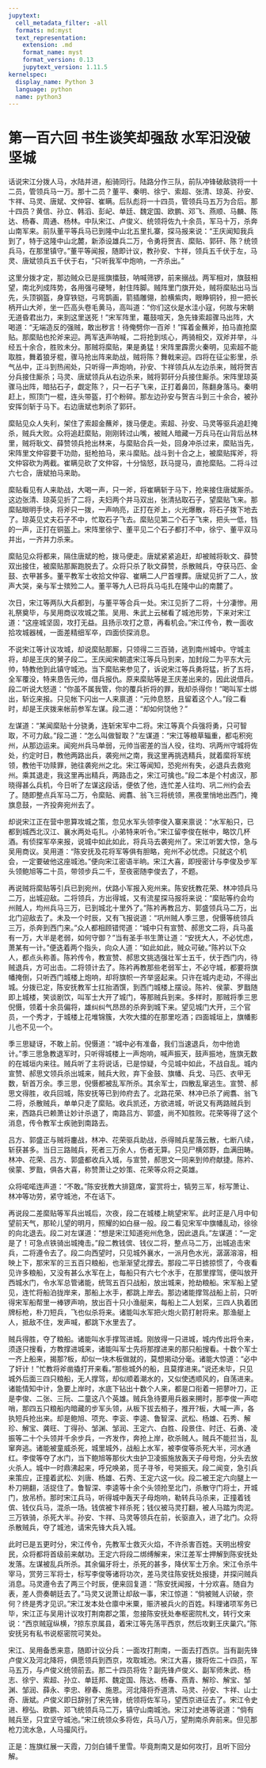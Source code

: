 ```yaml
---
jupytext:
  cell_metadata_filter: -all
  formats: md:myst
  text_representation:
    extension: .md
    format_name: myst
    format_version: 0.13
    jupytext_version: 1.11.5
kernelspec:
  display_name: Python 3
  language: python
  name: python3
---
```

#  第一百六回 书生谈笑却强敌 水军汩没破坚城

话说宋江分拨人马，水陆并进，船骑同行。陆路分作三队，前队冲锋破敌骁将一十二员，管领兵马一万。那十二员？董平、秦明、徐宁、索超、张清、琼英、孙安、卞祥、马灵、唐斌、文仲容、崔瞒。后队彪将一十四员，管领兵马五万为合后。那十四员？黄信、孙立、韩滔、彭屺、单廷、魏定国、欧鹏、邓飞、燕顺、马麟、陈达、杨春、周通、杨林。中队宋江、卢俊义、统领将佐九十余员，军马十万，杀奔山南军来。前队董平等兵马已到隆中山北五里扎寨，探马报来说：“王庆闻知我兵到了，特于这隆中山北麓，新添设雄兵二万，令勇将贺吉、縻贴、郭矸、陈？统领兵马，在那里镇守。”董平等闻报，随即计议，教孙安、卞祥，领兵五千伏于左，马灵、唐斌领兵五千伏于右，“只听我军中炮响，一齐杀出。”

这里分拨才定，那边贼众已是摇旗擂鼓，呐喊筛锣，前来搦战。两军相对，旗鼓相望，南北列成阵势，各用强弓硬弩，射住阵脚。贼阵里门旗开处，贼将縻贴出马当先，头顶钢盔，身穿铁铠，弓弯鹊画，箭插雕翎，脸横紫肉，眼睁铜铃，担一把长柄开山大斧，坐一匹高头卷毛黄马，高叫道：“你们这伙是水洼小寇，何故与宋朝无道昏君出力，来到这里送死！”宋军阵里，鼍鼓喧天，急先锋索超骤马出阵，大喝道：“无端造反的强贼，敢出秽言！待俺劈你一百斧！”挥着金蘸斧，拍马直抢縻贴。那縻贴也抡斧来迎。两军迭声呐喊，二将抢到垓心，两骑相交，双斧并举，斗经五十余合，胜败未分。那贼将縻贴，果是勇猛！宋阵里霹雳火秦明，见索超不能取胜，舞着狼牙棍，骤马抢出阵来助战，贼将陈？舞戟来迎。四将在征尘影里，杀气丛中，正斗到热闹处，只听得一声炮响，孙安、卞祥领兵从左边杀来，贼将贺吉分兵接住厮杀；马灵、唐斌领兵从右边杀来，贼将郭矸分兵接住厮杀。宋阵里琼英骤马出阵，暗拈石子，觑定陈？，只一石子飞来，正打着鼻凹，陈翻身落马。秦明赶上，照顶门一棍，连头带盔，打个粉碎。那左边孙安与贺吉斗到三十余合，被孙安挥剑斩于马下。右边唐斌也刺杀了郭矸。

縻贴见众人失利，架住了索超金蘸斧，拨马便走。索超、孙安、马灵等驱兵追赶掩杀，贼兵大败。众将追赶縻贴，刚刚转过山嘴，被贼人暗藏一万兵马在山背后丛林里，贼将耿文、薛赞领兵抢出林来，与縻贴合兵一处，回身冲杀过来，縻贴当先，宋阵里文仲容要干功勋，挺枪拍马，来斗縻贴。战斗到十合之上，被縻贴挥斧，将文仲容砍为两截。崔瞒见砍了文仲容，十分恼怒，跃马提马，直抢縻贴。二将斗过六七合，唐斌拍马来助。

縻贴看见有人来助战，大喝一声，只一斧，将崔瞒斩于马下，抢来接住唐斌厮杀。这边张清、琼英见折了二将，夫妇两个并马双出，张清拈取石子，望縻贴飞来。那縻贴眼明手快，将斧只一拨，一声响亮，正打在斧上，火光爆散，将石子拨下地去了。琼英见丈夫石子不中，忙取石子飞去。縻贴见第二个石子飞来，把头一低，铛的一声，正打在铜盔上。宋阵里徐宁、董平见二个石子都打不中，徐宁、董平双马并出，一齐并力杀来。

縻贴见众将都来，隔住唐斌的枪，拨马便走。唐斌紧紧追赶，却被贼将耿文、薛赞双出接住，被縻贴那厮跑脱去了。众将只杀了耿文薛赞，杀散贼兵，夺获马匹、金鼓、衣甲甚多。董平教军士收拾文仲容、崔瞒二人尸首埋葬。唐斌见折了二人，放声大哭，亲与军士殡殓二人。董平等九人已将兵马屯扎在隆中山的南麓了。

次日，宋江等两队大兵都到，与董平等合兵一处。宋江见折了二将，十分凄惨。用礼祭奠毕，与吴用商议攻城之策。吴用、朱武上云梯看了城池形势，下来对宋江道：“这座城坚固，攻打无益。且扬示攻打之意，再看机会。”宋江传令，教一面收拾攻城器械，一面差精细军卒，四面侦探消息。

不说宋江等计议攻城，却说縻贴那厮，只领得二三百骑，逃到南州城中。守城主将，却是王庆的舅子段二。王庆闻宋朝遣宋江等兵马到来，加封段二为平东大元帅，特教他到此镇守城池。当下縻贴来参见了，诉说宋江等兵勇将猛，折了五将，全军覆没，特来恳告元帅，借兵报仇。原来縻贴等是王庆差出来的，因此说借兵。段二听说大怒道：“你虽不属我管，你的覆兵折将的罪，我却杀得你！”喝叫军士绑出，斩讫来报。只见帐下闪出一人来禀道：“元帅息怒，且留着这个人。”段二看时，却是王庆拨来帐前参军左谋。段二道：“却如何饶他？”

左谋道：“某闻縻贴十分骁勇，连斩宋军中二将。宋江等真个兵强将勇，只可智取，不可力敌。”段二道：“怎么叫做智取？”左谋道：“宋江等粮草辎重，都屯积宛州，从那边运来。闻宛州兵马单弱，元帅当密差的当人役，往均、巩两州守城将佐处，约定时日，教他两路出兵，袭宛州之南，我这里再挑选精兵，就着縻将军统领，教他干功赎罪，驰往袭宛州之北。宋江等闻知，恐宛州有失，必退兵去救宛州。乘其退走，我这里再出精兵，两路击之，宋江可擒也。”段二本是个村卤汉，那晓得甚么兵机，今日听了左谋这段话，便依了他，连忙差人往均、巩二州约会去了。随即整点兵军马二万，令縻贴、阙翥、翁飞三将统领，黑夜里悄地出西门，掩旗息鼓，一齐投奔宛州去了。

却说宋江正在营中思算攻城之策，忽见水军头领李俊入寨来禀说：“水军船只，已都到城西北汉江、襄水两处屯扎。小弟特来听令。”宋江留李俊在帐中，略饮几杯酒。有侦探军卒来报，说城中如此如此，将兵马去袭宛州了。宋江听罢大惊，急与吴用商议。吴用道：“陈安抚及花将军等俱有胆略，宛州不必忧虑。只就这个机会，一定要破他这座城池。”便向宋江密语半晌。宋江大喜，即授密计与李俊及步军头领鲍旭等二十员，带领步兵二千，至夜密随李俊去了，不题。

再说贼将縻贴等引兵已到宛州，伏路小军报入宛州来。陈安抚教花荣、林冲领兵马二万，出城迎敌。二将领兵，方出得城，又有流星探马报将来说：“縻贴等约会均州贼人，均州兵马三万，已到城北十里外了。”陈衿再教吕方、郭盛领兵马二万，出北门迎敌去了。未及一个时辰，又有飞报说道：“巩州贼人季三思，倪慑等统领兵三万，杀奔到西门来。”众人都相顾错愕道：“城中只有宣赞、郝思文二将，兵马虽有一万，大半是老弱，如何守御？”当有圣手书生萧让道：“安抚大人，不必忧虑，萧某有一计。”便迭着两个指头，向众人道：“如此如此，贼众可破。”陈衿以下众人，都点头称善。陈衿传令，教宣赞、郝思文挑选强壮军士五千，伏于西门内，待贼退兵，方可出击。二将领计去了。陈衿再教那些老弱军士，不必守城，都要将旗幡掩倒，只听西门城楼上炮响，却将旗帜一齐举竖起来。只许在城内走动，不得出城。分拨已定，陈安抚教军士扛抬酒馔，到西门城楼上摆设。陈衿、侯蒙、罗戬随即上城楼，笑谈剧饮，叫军士大开了城门，等那贼兵到来。多样时，那贼将季三思倪慑，领着十余员偏将，雄纠纠气昂昂的杀奔到城下来。望见城门大开，三个官员，一个秀才，于城楼上花堆锦簇，大吹大擂的在那里吃酒；四面城垣上，旗幡影儿也不见一个。

季三思疑讶，不敢上前。倪慑道：“城中必有准备，我们当速退兵，勿中他诡计。”季三思急教退军时，只听得城楼上一声炮响，喊声振天，鼓声振地，旌旗无数的在城垣内来往。贼兵听了主将说话，已是惊疑，今见城中如此，不战自乱。城内宣赞、郝思文领兵杀出城来，贼兵大败，弃下金鼓、旗幡、兵戈、马匹、衣甲无数，斩首万余。季三思，倪慑都被乱军所杀。其余军士，四散乱窜逃生。宣赞、郝思文得胜，收兵回城，陈安抚等已到帅府去了。北路花荣、林冲已杀了阙翥、翁飞二将，杀散贼兵，单单只走了縻贴。收兵凯还，方欲进城，听说又有两路贼兵到来，西路兵已赖萧让妙计杀退了，南路吕方、郭盛，尚不知胜败。花荣等得了这个消息，传令教军士疾驰到南路去。

吕方、郭盛正与贼将鏖战，林冲、花荣驱兵助战，杀得贼兵星落云散，七断八续，斩获甚多。当日三路贼兵，死者三万余人，伤者无算。只见尸横郊野，血满田畴。林冲、花荣、吕方、郭盛都收兵入城，与宣赞，郝思文一同来到帅府献捷。陈衿、侯蒙、罗戬，俱各大喜，称赞萧让之妙策、花荣等众将之英雄。

众将喏喏连声道：“不敢。”陈安抚教大排筵席，宴赏将士，犒劳三军，标写萧让、林冲等功劳，紧守城池，不在话下。

再说段二差縻贴等军兵出城后，次夜，段二在城楼上眺望宋军。此时正是八月中旬望前天气，那轮儿望的明月，照耀的如白昼一般。段二看见宋军中旗幡乱动，徐徐的向北退去。段二对左谋道：“想是宋江知道宛州危急，因此退兵。”左谋道：“一定是了！可急点铁骑出城掩击。”段二教钱傧、钱仪二将，整点马二万，出城追击宋兵，二将遵令去了。段二向西望时，只见城外襄水，一派月色水光，潺潺溶溶，相映上下，那宋军的三五百只粮船，也渐渐望北撑去。那段二平日掳掠惯了，今夜看见许多粮船，又没有甚么水军在上，每船只有六七个水手，在那里撑驾，便叫放开西城水门，令水军总管诸能，统驾五百只战船，放出城来，抢劫粮船。宋军船上望见，连忙将船泊拢岸来，那船上水手，都跳上岸去。那边诸能撑驾战船上前，只听得宋军船帮里一棒锣声响，放出百十只小渔艇来，每船上二人划桨，三四人执着团牌标枪，朴刀短兵，飞也似杀将来。诸能叫水军把火炮火箭打射将来。那渔艇上人，抵敌不住，发声喊，都跳下水里去了。

贼兵得胜，夺了粮船。诸能叫水手撑驾进城。刚放得一只进城，城内传出将令来，须逐只搜看，方教撑进城来，诸能叫军士先将那撑进来的那只船搜看。十数个军士一齐上船来，揭那?板，却似一块木板做就的，莫想揭动分毫。诸能大惊道：“必中了奸计！”忙教将斧凿撬打开来看。”那些城外的船，且莫撑进来。”说还未毕，只见城外后面三四只粮船，无人撑驾，却似顺着潮水的，又似使透顺风的，自荡进来。诸能情知中计，急要上岸时，水底下钻出十数个人来，都是口衔着一把蓼叶刀，正是李俊、二张、三阮、二童这八个英雄。贼兵急待要用兵器来搠时，那李俊一声唿哨，那四五只粮船内暗藏的步军头领，从板下拔去梢子，推开?板，大喊一声，各执短兵抢出来。却是鲍旭、项充、李衮、李逵、鲁智深、武松、杨雄、石秀、解珍、解宝、龚旺、丁得孙、邹渊、邹润、王定六、白胜、段景住、时迁、石勇、凌振等二十个头领并千余步兵，一齐发作，奔抢上岸，砍杀贼人。贼兵不能拦当，乱窜奔逃。诸能被童威杀死，城里城外，战船上水军，被李俊等杀死大半，河水通红。李俊等夺了水门，当下鲍旭等那伙大虫护卫凌振施放轰天子母号炮，分头去放火杀人。城中一时鼎沸起来，呼兄唤弟，觅子寻爷，号哭振天。段二闻变，急引兵来策应，正撞着武松、刘唐、杨雄、石秀、王定六这一伙。段二被王定六向腿上一朴刀朔翻，活捉住了。鲁智深、李逵等十余个头领抢至北门，杀散守门将士，开城门，放吊桥。那时宋江兵马，听得城中轰天子母炮响，勒转兵马杀来，正撞着钱傧、钱仪兵马，混杀一场。钱傧被卞祥杀死；钱仪被马灵打翻，被人马踏为肉泥。三万铁骑，杀死大半。孙安、卞祥、马灵等领兵在前，长驱直入，进了北门。众将杀散贼兵，夺了城池，请宋先锋大兵入城。

此时已是五更时分，宋江传令，先教军士救灭火焰，不许杀害百姓。天明出榜安民，众将都将首级前来献功。王定六将段二绑缚解来，宋江差军士押解到陈安抚处发落。左谋被乱兵所杀。其余偏牙将士，杀死的甚多，降伏军士万余。宋江令杀牛宰马，赏劳三军将士，标写李俊等诸将功次，差马灵往陈安抚处报捷，并探问贼兵消息。马灵遵令去了两三个时辰，便来回复道：“陈安抚闻报，十分欢喜。随自为表，差人赍奏朝廷去了。”马灵又说萧让却敌一事，宋江惊道：“倘被贼人识破，奈何？终是秀才见识。”宋江发本处仓廪中米粟，赈济被兵火的百姓。料理诸项军务已毕，宋江正与吴用计议攻打荆南郡之策，忽接陈安抚处奉枢密院札文，转行文来说：“西京贼寇纵横，?掠东京属县，着宋江等先荡平西京，然后攻剿王庆巢穴。”陈安抚另有私书说枢密院可笑处。

宋江、吴用备悉来意，随即计议分兵：一面攻打荆南，一面去打西京。当有副先锋卢俊义及河北降将，俱愿领兵到西京，攻取城池。宋江大喜，拨将佐二十四员，军马五万，与卢俊义统领前去。那二十四员将佐？副先锋卢俊义、副军师朱武、杨志、徐宁、索超、孙立、单廷邦、魏定国、陈达、杨春、燕青、解珍、解宝、邹渊、邹润、薛永、李忠、穆春、施恩。河北降将乔道清、马灵、孙安、卞祥、山士奇、唐斌。卢俊义即日辞别了宋先锋，统领将佐军马，望西京进征去了。宋江令史进、穆弘、欧鹏、邓飞统领兵马二万，镇守山南城池。宋江对史进等说道：“倘有贼兵至，只宜坚守城池。”宋江统领众多将佐，兵马八万，望荆南杀奔前来。但见那枪刀流水急，人马撮风行。

正是：旌旗红展一天霞，刀剑白铺千里雪。毕竟荆南又是如何攻打，且听下回分解。



